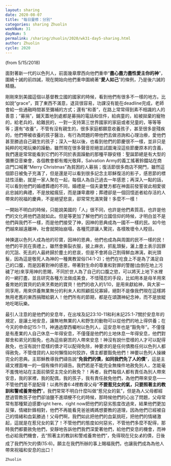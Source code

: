 ```yaml
---
layout: sharing
date: 2020-08-07
title: "每日靈修：分別"
categories: sharing Zhuolin
weekNum: 31
dayNum: 5
permalink: /sharing/zhuolin/2020/wk31-day5-sharing.html
author: Zhuolin
cycle: 2020
---
```

(from 5/15/2018)

面對著新一代的以色列人，前面幾章摩西向他們重申“**盡心盡力盡性愛主你的神**”，圍繞十誡的前四誡，現在開始向他們重申圍繞著“**愛人如己**”的條例，乃是後六誡的精髓。  

剛剛來到美國這個以基督教立國的國家的時候，看到他們有很多不一樣的地方。比如說“grace”，買了東西不滿意，退貨很容易，功課沒有能在deadline完成，老師會給一些通融時間甚至彌補的方式；還有“和善”，在路上常常得到素不相識的人的善意；“募捐”，鋪天蓋地到處都是募捐的電話和信件，給病童的，給被拋棄的寵物的，給老兵的，給難民的，一對一支持第三世界國家的家庭或者兒童的，等等等等；還有“收養”，不管有沒有親生的，很多家庭都願意收養孩子，甚至很多是殘疾的，他們帶被收養的孩子醫治，有行為問題的帶他們去做咨詢和心理治療，愛他們甚至勝過自己親生的孩子；深入一點以後，也看到他們的節慶很不一樣，並非只是純粹的吃喝玩樂的躁動，雖然現在很多聲音拒絕並試圖淹沒這些節慶原本的含義，我們還是常常能看到它們的不同於表面躁動的那種平靜安穩：聖誕節總是有大型的彌賽亞音樂會，各個教會都有燭光敬拜，Salvation Army的義工搖著鈴鐺站在商店門口喊著“Merry Christmas”為貧困的人募捐；復活節很多商店不開門，雖然這個節日被兔子充滿了，但是還是可以看到很多記念主耶穌復活的影子，感恩節的標誌性活動，就是一家人聚在一起，每個人為自己過去一年感恩；再深入一點的話，可以看到他們的婚禮葬禮的不同，婚禮是一個夫妻雙方都在神面前發誓彼此相愛彼此忠誠的典禮，不是放縱瘋狂，而是謙卑肅穆；葬禮卻是一個回憶逝者給存活的人帶來的祝福的慶典，不是絕望悲哀，卻常常充滿笑聲！多麼不一樣！  

一開始不明白的時候，只能說美國的「人」很不同，也許是他們素質高，也許是他們的文化將他們造就如此。但是等更加了解他們的立國信仰的時候，才明白並不是他們與我們不一樣，而是他們接受了神，因神的恩典成為一國不一樣的民。如今他們越來越遠離神，社會就開始崩塌，各種荒謬讓人驚詫，各樣敗壞令人瞠目。  

神揀選以色列人成為他的珍寶，因神的恩典，他們也成為與周圍的民不一樣的民！他們的平民在喪禮上，雖然會撕裂衣服，披上麻衣，抓亂頭髮，灑上塵土表示因罪的咒詛、死去的人最終歸於塵土的悲哀，但是不會將自己割得鮮血淋漓，剃光頭髮，因為這是敬死人為神的一種異教習俗(14:1-2)；他們在吃食上不是為了滿足自己的口腹，而是因著對神的感恩，帶著對生命的尊重和對罪的警醒(血倒在地上污穢了地)來享用神的恩賜，不同於世人為了自己的口腹之慾，可以將天上地下水裡的一網打盡，並且研究各種方法做成美食，不惜殘忍的手段，比如用本是母羊用來養育她的寶貝的奶來烹煮她的寶貝！他們的收入的1/10，是用來獻給神，與大家一同享用，用來供養無業無分的利未人和照顧孤兒寡婦，絕對不是像我們現在這樣將無用老舊的東西捐贈給窮人！他們所有的節期，都是在頌讚神紀念神，而不是放縱地吃喝玩樂。  

最引人注意的是他們的安息年，在出埃及記23:10-11和利未記25:1-7關於安息年的規定，是讓土地安息，讓無地無業的人和野生的動物可以從他們的地上得供養；在今天的申命記15:1-11，神通過摩西囑咐以色列人，這安息年也是“豁免年”。不僅僅是有產業的人自己休息一年得安息，不僅僅是他們的土地休息一年得安息，他們對鄰舍和弟兄的豁免，也為這些窮苦的人帶來安息！神沒有說什麼樣的人才可以配得赦免，也沒有說什麼樣的債才可以配得免除，神要求的是任何債務任何以色列人都得赦免，不管借貸的人如何懶惰如何狡詐，債主都要豁免他們！神要以色列人操練完全的恩典。主耶穌教導我們禱告說“**免我們的債，如同我們免了人的債**”，這是主禱文裡面唯一的一個有條件的禱告。我們若是不能完全無條件地赦免別人，怎能毫不羞愧地站在主面前領受主完全的赦免？！再者，我們每個人都有責任為別人帶來安息，我的家裡，我的配偶，我的孩子，我有責任赦免他們，為他們帶來安息——不管他們是不是配得！以弗所書6:4裡教導父母“**不要惹兒女的氣，只要照著主的教訓和警戒養育他們**”。我們常常不明白什麼叫做“惹兒女的氣”，但是為人父母都經歷過管教孩子他們卻油鹽不進頑梗不化的時候，那時候他們的心出了問題，父母常常有那種緊迫感要right here、right now把他們的惡劣態度改過來，結果他們更加反彈，情緒針鋒相對，他們不再能看見爸爸媽媽想要教的道理，因為他們已經被自己的情緒和血氣勝過！父母們啊，我們如此把他們的血氣挑旺，把他們的情緒激起，這就是在惹兒女的氣了！不管他們的態度如何惡劣，不管他們多麼不配得，那時我們都要赦免他們，安靜地告訴他們我們深愛著他們，給他們安息的機會，而神也必給我們機會，去“照著主的教訓和警戒養育他們”，免得現在兒女💰的債，日後成了我們所欠的債(15:6)。願主在我們所辦的事上賜福我們，也讓我們成為為他人帶來祝福和安息的出口！  

`Zhuolin`  

